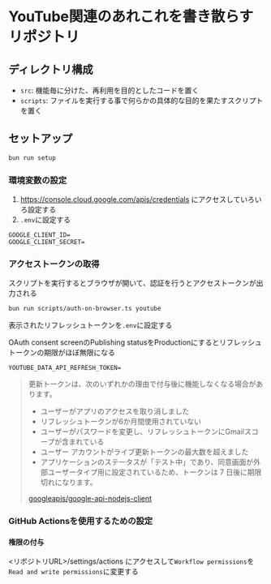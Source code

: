 # YouTube関連のあれこれを書き散らすリポジトリ

## ディレクトリ構成

- `src`: 機能毎に分けた、再利用を目的としたコードを置く
- `scripts`: ファイルを実行する事で何らかの具体的な目的を果たすスクリプトを置く

## セットアップ

```bash
bun run setup
```

### 環境変数の設定

1. https://console.cloud.google.com/apis/credentials にアクセスしていろいろ設定する
1. `.env`に設定する

```env
GOOGLE_CLIENT_ID=
GOOGLE_CLIENT_SECRET=
```

### アクセストークンの取得

スクリプトを実行するとブラウザが開いて、認証を行うとアクセストークンが出力される

```bash
bun run scripts/auth-on-browser.ts youtube
```

表示されたリフレッシュトークンを`.env`に設定する

OAuth consent screenのPublishing statusをProductionにするとリフレッシュトークンの期限がほぼ無限になる

```env
YOUTUBE_DATA_API_REFRESH_TOKEN=
```

> 更新トークンは、次のいずれかの理由で付与後に機能しなくなる場合があります。
> - ユーザーがアプリのアクセスを取り消しました
> - リフレッシュトークンが6か月間使用されていない
> - ユーザーがパスワードを変更し、リフレッシュトークンにGmailスコープが含まれている
> - ユーザー アカウントがライブ更新トークンの最大数を超えました
> - アプリケーションのステータスが「テスト中」であり、同意画面が外部ユーザータイプ用に設定されているため、トークンは 7 日後に期限切れになります。
>
> [googleapis/google-api-nodejs-client](https://github.com/googleapis/google-api-nodejs-client?tab=readme-ov-file#handling-refresh-tokens)

### GitHub Actionsを使用するための設定

#### 権限の付与

<リポジトリURL>/settings/actions にアクセスして`Workflow permissions`を`Read and write permissions`に変更する
